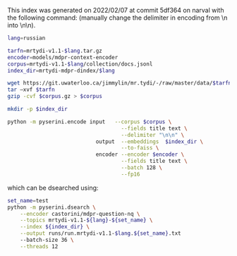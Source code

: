 This index was generated on 2022/02/07 at commit 5df364 on narval with the following command:
(manually change the delimiter in encoding from \n into \n\n).

```bash
lang=russian

tarfn=mrtydi-v1.1-$lang.tar.gz
encoder=models/mdpr-context-encoder
corpus=mrtydi-v1.1-$lang/collection/docs.jsonl
index_dir=mrtydi-mdpr-dindex/$lang

wget https://git.uwaterloo.ca/jimmylin/mr.tydi/-/raw/master/data/$tarfn
tar –xvf $tarfn
gzip -cvf $corpus.gz > $corpus

mkdir -p $index_dir

python -m pyserini.encode input   --corpus $corpus \
                                    --fields title text \
                                    --delimiter "\n\n" \
                            output  --embeddings  $index_dir \
                                    --to-faiss \
                            encoder --encoder $encoder \
                                    --fields title text \
                                    --batch 128 \
                                    --fp16
``` 

which can be dsearched using:
```bash
set_name=test
python -m pyserini.dsearch \
    --encoder castorini/mdpr-question-nq \
    --topics mrtydi-v1.1-${lang}-${set_name} \
    --index ${index_dir} \
    --output runs/run.mrtydi-v1.1-$lang.${set_name}.txt 
    --batch-size 36 \
    --threads 12
```